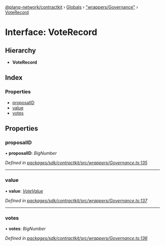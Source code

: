 [@planq-network/contractkit](../README.md) › [Globals](../globals.md) › ["wrappers/Governance"](../modules/_wrappers_governance_.md) › [VoteRecord](_wrappers_governance_.voterecord.md)

# Interface: VoteRecord

## Hierarchy

* **VoteRecord**

## Index

### Properties

* [proposalID](_wrappers_governance_.voterecord.md#proposalid)
* [value](_wrappers_governance_.voterecord.md#value)
* [votes](_wrappers_governance_.voterecord.md#votes)

## Properties

###  proposalID

• **proposalID**: *BigNumber*

*Defined in [packages/sdk/contractkit/src/wrappers/Governance.ts:135](https://github.com/planq-network/planq-sdk/blob/master/packages/sdk/contractkit/src/wrappers/Governance.ts#L135)*

___

###  value

• **value**: *[VoteValue](../enums/_wrappers_governance_.votevalue.md)*

*Defined in [packages/sdk/contractkit/src/wrappers/Governance.ts:137](https://github.com/planq-network/planq-sdk/blob/master/packages/sdk/contractkit/src/wrappers/Governance.ts#L137)*

___

###  votes

• **votes**: *BigNumber*

*Defined in [packages/sdk/contractkit/src/wrappers/Governance.ts:136](https://github.com/planq-network/planq-sdk/blob/master/packages/sdk/contractkit/src/wrappers/Governance.ts#L136)*
